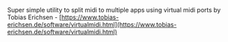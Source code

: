 Super simple utility to split midi to multiple apps using virtual midi ports by Tobias Erichsen - [https://www.tobias-erichsen.de/software/virtualmidi.html](https://www.tobias-erichsen.de/software/virtualmidi.html)
